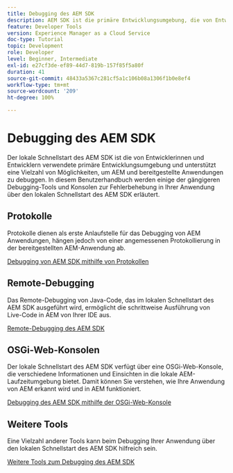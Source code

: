 ```yaml
---
title: Debugging des AEM SDK
description: AEM SDK ist die primäre Entwicklungsumgebung, die von Entwicklerinnen und Entwicklern verwendet wird und eine Vielzahl von Möglichkeiten zur Fehlerbehebung in AEM und bereitgestellten Anwendungen unterstützt.
feature: Developer Tools
version: Experience Manager as a Cloud Service
doc-type: Tutorial
topic: Development
role: Developer
level: Beginner, Intermediate
exl-id: e27cf3de-ef89-44d7-819b-157f85f5a80f
duration: 41
source-git-commit: 48433a5367c281cf5a1c106b08a1306f1b0e8ef4
workflow-type: tm+mt
source-wordcount: '209'
ht-degree: 100%

---
```


# Debugging des AEM SDK

Der lokale Schnellstart des AEM SDK ist die von Entwicklerinnen und Entwicklern verwendete primäre Entwicklungsumgebung und unterstützt eine Vielzahl von Möglichkeiten, um AEM und bereitgestellte Anwendungen zu debuggen. In diesem Benutzerhandbuch werden einige der gängigeren Debugging-Tools und Konsolen zur Fehlerbehebung in Ihrer Anwendung über den lokalen Schnellstart des AEM SDK erläutert.

## Protokolle

Protokolle dienen als erste Anlaufstelle für das Debugging von AEM Anwendungen, hängen jedoch von einer angemessenen Protokollierung in der bereitgestellten AEM-Anwendung ab.

[Debugging von AEM SDK mithilfe von Protokollen](./logs.md)

## Remote-Debugging

Das Remote-Debugging von Java-Code, das im lokalen Schnellstart des AEM SDK ausgeführt wird, ermöglicht die schrittweise Ausführung von Live-Code in AEM von Ihrer IDE aus.

[Remote-Debugging des AEM SDK](./remote-debugging.md)

## OSGi-Web-Konsolen

Der lokale Schnellstart des AEM SDK verfügt über eine OSGi-Web-Konsole, die verschiedene Informationen und Einsichten in die lokale AEM-Laufzeitumgebung bietet. Damit können Sie verstehen, wie Ihre Anwendung von AEM erkannt wird und in AEM funktioniert.

[Debugging des AEM SDK mithilfe der OSGi-Web-Konsole](./osgi-web-consoles.md)

## Weitere Tools

Eine Vielzahl anderer Tools kann beim Debugging Ihrer Anwendung über den lokalen Schnellstart des AEM SDK hilfreich sein.

[Weitere Tools zum Debugging des AEM SDK](./other-tools.md)
